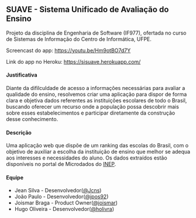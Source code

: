 ## SUAVE - Sistema Unificado de Avaliação do Ensino

Projeto da disciplina de Engenharia de Software (IF977), ofertada no curso de Sistemas de Informação do Centro de Informática, UFPE.

Screencast do app: https://youtu.be/Hm9otBO7d7Y

Link do app no Heroku: https://sisuave.herokuapp.com/

#### Justificativa
Diante da difilculdade de acesso a informações necessárias para avaliar a qualidade do ensino, resolvemos criar uma aplicação para dispor de forma clara e objetiva dados referentes as instituições escolares de todo o Brasil, buscando oferecer um recurso onde a população possa descobrir mais sobre esses estabelecimentos e participar diretamente da construção desse conhecimento.

#### Descrição
Uma aplicação web que dispõe de um ranking das escolas do Brasil, com o objetivo de auxiliar a escolha da instituição de ensino que melhor se adequa aos interesses e necessidades do aluno. Os dados extraídos estão disponíveis no portal de Microdados do [INEP](http://portal.inep.gov.br/microdados).

#### Equipe
* Jean Silva - Desenvolvedor([@Jcns](https://github.com/Jcns))
* João Paulo - Desenvolvedor([@jpos92](https://github.com/jpos92))
* Joismar Braga - Product Owner([@joismar](https://github.com/joismar))
* Hugo Oliveira - Desenvolvedor([@holivra](https://github.com/holivra))
